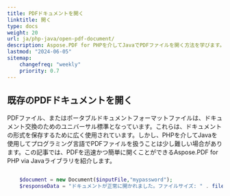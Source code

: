 ```yaml
---
title: PDFドキュメントを開く
linktitle: 開く
type: docs
weight: 20
url: ja/php-java/open-pdf-document/
description: Aspose.PDF for PHPを介してJavaでPDFファイルを開く方法を学びます。
lastmod: "2024-06-05"
sitemap:
    changefreq: "weekly"
    priority: 0.7
---
```


## 既存のPDFドキュメントを開く

PDFファイル、またはポータブルドキュメントフォーマットファイルは、ドキュメント交換のためのユニバーサル標準となっています。これらは、ドキュメントの形式を保存するために広く使用されています。しかし、PHPを介してJavaを使用してプログラミング言語でPDFファイルを扱うことは少し難しい場合があります。この記事では、PDFを迅速かつ簡単に開くことができるAspose.PDF for PHP via Javaライブラリを紹介します。

```php

    $document = new Document($inputFile,"mypassword");
    $responseData = "ドキュメントが正常に開かれました。ファイルサイズ: " . filesize($inputFile);
```